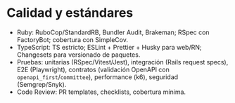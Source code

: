 # Calidad y estándares

- Ruby: RuboCop/StandardRB, Bundler Audit, Brakeman; RSpec con FactoryBot; cobertura con SimpleCov.
- TypeScript: TS estricto; ESLint + Prettier + Husky para web/RN; Changesets para versionado de paquetes.
- Pruebas: unitarias (RSpec/Vitest/Jest), integración (Rails request specs), E2E (Playwright), contratos (validación OpenAPI con `openapi_first`/`committee`), performance (k6), seguridad (Semgrep/Snyk).
- Code Review: PR templates, checklists, cobertura mínima.
